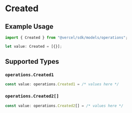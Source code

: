 # Created

## Example Usage

```typescript
import { Created } from "@vercel/sdk/models/operations";

let value: Created = [{}];
```

## Supported Types

### `operations.Created1`

```typescript
const value: operations.Created1 = /* values here */
```

### `operations.Created2[]`

```typescript
const value: operations.Created2[] = /* values here */
```

